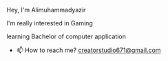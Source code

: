 Hey, I'm Alimuhammadyazir

I'm really interested in Gaming

learning Bachelor of computer application
- 📫 How to reach me?
creatorstudio671@gmail.com 

<!---
Alimuhammadyazir/Alimuhammadyazir is a ✨ special ✨ repository because its `README.md` (this file) appears on your GitHub profile.
You can click the Preview link to take a look at your changes.
--->
